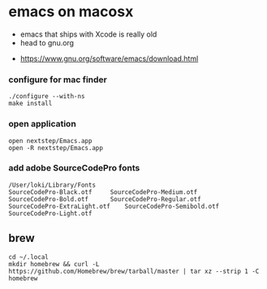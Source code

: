 # emacs on macosx

* emacs that ships with Xcode is really old
* head to gnu.org
- https://www.gnu.org/software/emacs/download.html

### configure for mac finder
```
./configure --with-ns
make install
```

### open application
```
open nextstep/Emacs.app
open -R nextstep/Emacs.app
```

### add adobe SourceCodePro fonts
```
/User/loki/Library/Fonts
SourceCodePro-Black.otf		SourceCodePro-Medium.otf
SourceCodePro-Bold.otf		SourceCodePro-Regular.otf
SourceCodePro-ExtraLight.otf	SourceCodePro-Semibold.otf
SourceCodePro-Light.otf
```

## brew
```shell
cd ~/.local
mkdir homebrew && curl -L https://github.com/Homebrew/brew/tarball/master | tar xz --strip 1 -C homebrew
```
